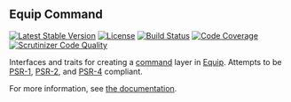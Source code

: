 ## Equip Command

[![Latest Stable Version](https://img.shields.io/packagist/v/equip/command.svg)](https://packagist.org/packages/equip/command)
[![License](https://img.shields.io/packagist/l/equip/command.svg)](https://github.com/equip/command/blob/master/LICENSE)
[![Build Status](https://travis-ci.org/equip/command.svg)](https://travis-ci.org/equip/command)
[![Code Coverage](https://scrutinizer-ci.com/g/equip/command/badges/coverage.png?b=master)](https://scrutinizer-ci.com/g/equip/command/?branch=master)
[![Scrutinizer Code Quality](https://scrutinizer-ci.com/g/equip/command/badges/quality-score.png?b=master)](https://scrutinizer-ci.com/g/equip/command/?branch=master)

Interfaces and traits for creating a [command](https://sourcemaking.com/design_patterns/command) layer in [Equip](http://equip.github.io/).
Attempts to be [PSR-1](http://www.php-fig.org/psr/psr-1/), [PSR-2](http://www.php-fig.org/psr/psr-2/),
and [PSR-4](http://www.php-fig.org/psr/psr-4/) compliant.

For more information, see [the documentation](http://equipframework.readthedocs.org/en/latest/commands).
